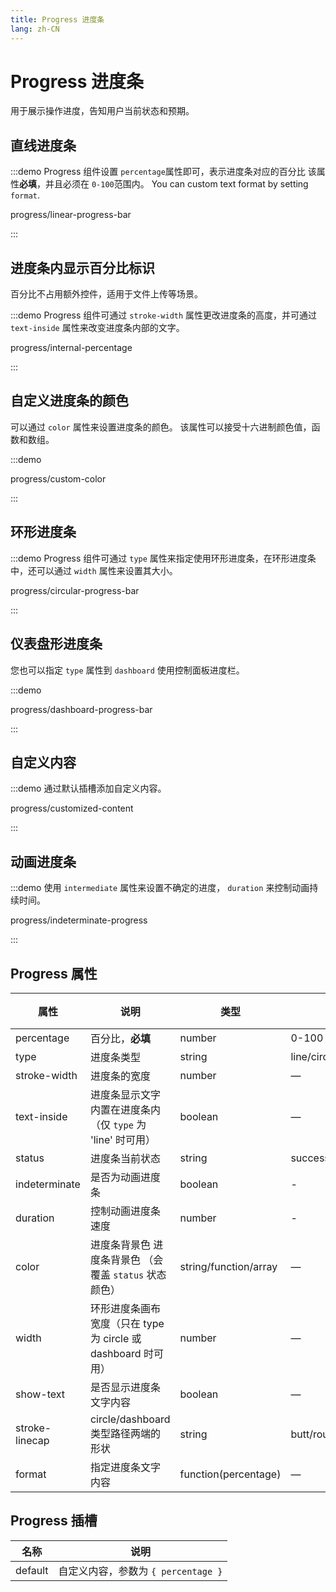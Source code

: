 ```yaml
---
title: Progress 进度条
lang: zh-CN
---
```


# Progress 进度条

用于展示操作进度，告知用户当前状态和预期。

## 直线进度条

:::demo Progress 组件设置 `percentage`属性即可，表示进度条对应的百分比 该属性**必填**，并且必须在 `0-100`范围内。 You can custom text format by setting `format`.

progress/linear-progress-bar

:::

## 进度条内显示百分比标识

百分比不占用额外控件，适用于文件上传等场景。

:::demo Progress 组件可通过 `stroke-width` 属性更改进度条的高度，并可通过 `text-inside` 属性来改变进度条内部的文字。

progress/internal-percentage

:::

## 自定义进度条的颜色

可以通过 `color` 属性来设置进度条的颜色。 该属性可以接受十六进制颜色值，函数和数组。

:::demo

progress/custom-color

:::

## 环形进度条

:::demo Progress 组件可通过 `type` 属性来指定使用环形进度条，在环形进度条中，还可以通过 `width` 属性来设置其大小。

progress/circular-progress-bar

:::

## 仪表盘形进度条

您也可以指定 `type` 属性到 `dashboard` 使用控制面板进度栏。

:::demo

progress/dashboard-progress-bar

:::

## 自定义内容

:::demo 通过默认插槽添加自定义内容。

progress/customized-content

:::

## 动画进度条

:::demo 使用 `intermediate` 属性来设置不确定的进度， `duration` 来控制动画持续时间。

progress/indeterminate-progress

:::

## Progress 属性

| 属性           | 说明                                                          | 类型                  | 可选值                    | 默认值 |
| -------------- | ------------------------------------------------------------- | --------------------- | ------------------------- | ------ |
| percentage     | 百分比，**必填**                                              | number                | 0-100                     | 0      |
| type           | 进度条类型                                                    | string                | line/circle/dashboard     | line   |
| stroke-width   | 进度条的宽度                                                  | number                | —                         | 6      |
| text-inside    | 进度条显示文字内置在进度条内（仅 `type` 为 'line' 时可用）    | boolean               | —                         | false  |
| status         | 进度条当前状态                                                | string                | success/exception/warning | —      |
| indeterminate  | 是否为动画进度条                                              | boolean               | -                         | false  |
| duration       | 控制动画进度条速度                                            | number                | -                         | 3      |
| color          | 进度条背景色 进度条背景色 （会覆盖 `status` 状态颜色）        | string/function/array | —                         | ''     |
| width          | 环形进度条画布宽度（只在 type 为 circle 或 dashboard 时可用） | number                | —                         | 126    |
| show-text      | 是否显示进度条文字内容                                        | boolean               | —                         | true   |
| stroke-linecap | circle/dashboard 类型路径两端的形状                           | string                | butt/round/square         | round  |
| format         | 指定进度条文字内容                                            | function(percentage)  | —                         | —      |

## Progress 插槽

| 名称    | 说明                                |
| ------- | ----------------------------------- |
| default | 自定义内容，参数为 `{ percentage }` |
